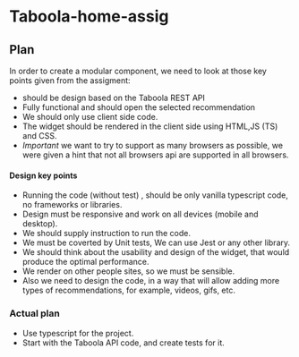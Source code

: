 # Taboola-home-assig

## Plan

In order to create a modular component, we need to look at those key points given from the assigment:

- should be design based on the Taboola REST API
- Fully functional and should open the selected recommendation
- We should only use client side code.
- The widget should be rendered in the client side using HTML,JS (TS) and CSS.
- *Important* we want to try to support as many browsers as possible, we were given a hint that not all browsers api are supported in all browsers.

#### Design key points

- Running the code (without test) , should be only vanilla typescript code, no frameworks or libraries.
- Design must be responsive and work on all devices (mobile and desktop).
- We should supply instruction to run the code.
- We must be coverted by Unit tests, We can use Jest or any other library.
- We should think about the usability and design of the widget, that would produce the optimal performance.
- We render on other people sites, so we must be sensible.
- Also we need to design the code, in a way that will allow adding more types of recommendations, for example, videos, gifs, etc.


### Actual plan

- Use typescript for the project.
- Start with the Taboola API code, and create tests for it.
